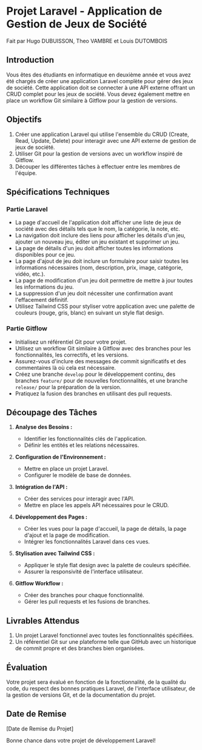 # Projet Laravel - Application de Gestion de Jeux de Société

Fait par Hugo DUBUISSON, Theo VAMBRE et Louis DUTOMBOIS

## Introduction
Vous êtes des étudiants en informatique en deuxième année et vous avez été chargés de créer une application Laravel complète pour gérer des jeux de société. Cette application doit se connecter à une API externe offrant un CRUD complet pour les jeux de société. Vous devez également mettre en place un workflow Git similaire à Gitflow pour la gestion de versions.

## Objectifs
1. Créer une application Laravel qui utilise l'ensemble du CRUD (Create, Read, Update, Delete) pour interagir avec une API externe de gestion de jeux de société.
2. Utiliser Git pour la gestion de versions avec un workflow inspiré de Gitflow.
3. Découper les différentes tâches à effectuer entre les membres de l'équipe.

## Spécifications Techniques

### Partie Laravel
- La page d'accueil de l'application doit afficher une liste de jeux de société avec des détails tels que le nom, la catégorie, la note, etc.
- La navigation doit inclure des liens pour afficher les détails d'un jeu, ajouter un nouveau jeu, éditer un jeu existant et supprimer un jeu.
- La page de détails d'un jeu doit afficher toutes les informations disponibles pour ce jeu.
- La page d'ajout de jeu doit inclure un formulaire pour saisir toutes les informations nécessaires (nom, description, prix, image, catégorie, vidéo, etc.).
- La page de modification d'un jeu doit permettre de mettre à jour toutes les informations du jeu.
- La suppression d'un jeu doit nécessiter une confirmation avant l'effacement définitif.
- Utilisez Tailwind CSS pour styliser votre application avec une palette de couleurs (rouge, gris, blanc) en suivant un style flat design.

### Partie Gitflow
- Initialisez un référentiel Git pour votre projet.
- Utilisez un workflow Git similaire à Gitflow avec des branches pour les fonctionnalités, les correctifs, et les versions.
- Assurez-vous d'inclure des messages de commit significatifs et des commentaires là où cela est nécessaire.
- Créez une branche `develop` pour le développement continu, des branches `feature/` pour de nouvelles fonctionnalités, et une branche `release/` pour la préparation de la version.
- Pratiquez la fusion des branches en utilisant des pull requests.

## Découpage des Tâches
1. **Analyse des Besoins :**
   - Identifier les fonctionnalités clés de l'application.
   - Définir les entités et les relations nécessaires.

2. **Configuration de l'Environnement :**
   - Mettre en place un projet Laravel.
   - Configurer le modèle de base de données.

3. **Intégration de l'API :**
   - Créer des services pour interagir avec l'API.
   - Mettre en place les appels API nécessaires pour le CRUD.

4. **Développement des Pages :**
   - Créer les vues pour la page d'accueil, la page de détails, la page d'ajout et la page de modification.
   - Intégrer les fonctionnalités Laravel dans ces vues.

5. **Stylisation avec Tailwind CSS :**
   - Appliquer le style flat design avec la palette de couleurs spécifiée.
   - Assurer la responsivité de l'interface utilisateur.

6. **Gitflow Workflow :**
   - Créer des branches pour chaque fonctionnalité.
   - Gérer les pull requests et les fusions de branches.

## Livrables Attendus
1. Un projet Laravel fonctionnel avec toutes les fonctionnalités spécifiées.
2. Un référentiel Git sur une plateforme telle que GitHub avec un historique de commit propre et des branches bien organisées.

## Évaluation
Votre projet sera évalué en fonction de la fonctionnalité, de la qualité du code, du respect des bonnes pratiques Laravel, de l'interface utilisateur, de la gestion de versions Git, et de la documentation du projet.

## Date de Remise
[Date de Remise du Projet]

Bonne chance dans votre projet de développement Laravel!
